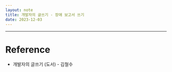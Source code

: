 ```yaml
---
layout: note
title: 개발자의 글쓰기 - 장애 보고서 쓰기
date: 2023-12-03
---
```










---




# Reference

- 개발자의 글쓰기 (도서) - 김철수
